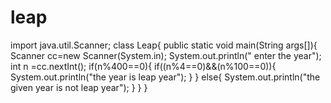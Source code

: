 # leap
  import java.util.Scanner;
class Leap{
public static void main(String args[]){
Scanner cc=new Scanner(System.in);
System.out.println(" enter the year");
int n =cc.nextInt();
if(n%400==0){
 if((n%4==0)&&(n%100==0)){
 System.out.println("the year is leap year");
 }
}
 else{
 System.out.println("the given year is not leap year");
 }
 }
 }	

